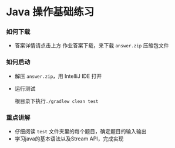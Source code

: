 # Java 操作基础练习

### 如何下载
+ 答案详情请点击上方 作业答案下载，来下载 `answer.zip` 压缩包文件 

### 如何启动
+ 解压 `answer.zip`，用 IntelliJ IDE 打开
+ 运行测试
    
    根目录下执行`./gradlew clean test`


### 重点讲解
+ 仔细阅读 `test` 文件夹里的每个题目，确定题目的输入输出
+ 学习java的基本语法以及Stream API，完成实现
